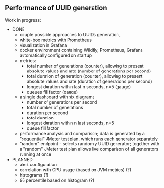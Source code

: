 ## Performance of UUID generation

Work in progress:

- DONE
    - couple possible approaches to UUIDs generation, 
    - white-box metrics with Prometheus
    - visualization in Grafana
    - docker environment containing Wildfly, Prometheus, Grafana automatically configured on startup
    - metrics:
        - total number of generations (counter), allowing to present absolute values and rate (number of generations per second)
        - total duration of generation (counter), allowing to present absolute values and rate (duration of generations per second)
        - longest duration within last n seconds, n=5 (gauge)
        - queues fill factor (gauge)
    - a single dashboard with six diagrams 
        - number of generations per second
        - total number of generations
        - duration per second
        - total duration
        - longest duration within n last seconds, n=5
        - queue fill factor
    - performance analysis and comparison; data is generated by a "sequential" JMeter test plan, which runs each generator separately
    - "random" endpoint - selects randomly UUID generator; together with a "random" JMeter test plan allows live comparison of all generators running at once
- PLANNED
    - alert configuration
    - correlation with CPU usage (based on JVM metrics) (?)
    - histograms (?)
    - 95 percentile based on histogram (?)